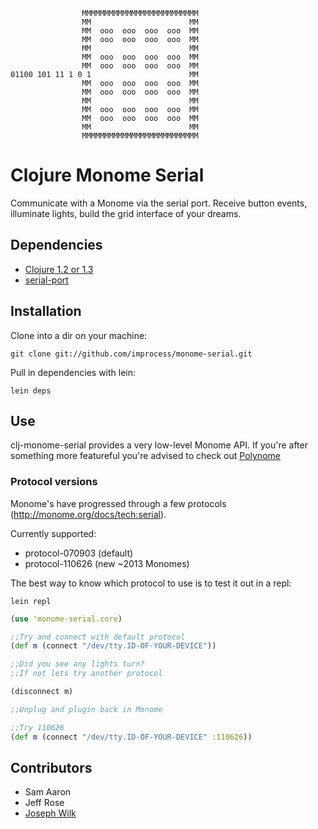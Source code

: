 


                    MMMMMMMMMMMMMMMMMMMMMMMMMM
                    MM                      MM
                    MM  ooo  ooo  ooo  ooo  MM
                    MM  ooo  ooo  ooo  ooo  MM
                    MM                      MM
                    MM  ooo  ooo  ooo  ooo  MM
                    MM  ooo  ooo  ooo  ooo  MM
    01100 101 11 1 0 1                      MM
                    MM  ooo  ooo  ooo  ooo  MM
                    MM  ooo  ooo  ooo  ooo  MM
                    MM                      MM
                    MM  ooo  ooo  ooo  ooo  MM
                    MM  ooo  ooo  ooo  ooo  MM
                    MM                      MM
                    MMMMMMMMMMMMMMMMMMMMMMMMMM

Clojure Monome Serial
=====================

Communicate with a Monome via the serial port. Receive button events, illuminate lights, build the grid interface of your dreams.

## Dependencies

* [Clojure 1.2 or 1.3](http://clojure.org)
* [serial-port](http://github.com/samaaron/serial-port)

## Installation

Clone into a dir on your machine:

    git clone git://github.com/improcess/monome-serial.git

Pull in dependencies with lein:

    lein deps

## Use

clj-monome-serial provides a very low-level Monome API. If you're after something more featureful you're advised to check out [Polynome](https://github.com/samaaron/polynome)

### Protocol versions

Monome's have progressed through a few protocols (http://monome.org/docs/tech:serial).

Currently supported:

* protocol-070903 (default)
* protocol-110626 (new ~2013 Monomes)

The best way to know which protocol to use is to test it out in a repl:

`lein repl`

```clojure
(use 'monome-serial.core)

;;Try and connect with default protocol
(def m (connect "/dev/tty.ID-OF-YOUR-DEVICE"))

;;Did you see any lights turn?
;;If not lets try another protocol

(disconnect m)

;;Unplug and plugin back in Monome

;;Try 110626
(def m (connect "/dev/tty.ID-OF-YOUR-DEVICE" :110626))
```

## Contributors

* Sam Aaron
* Jeff Rose
* [Joseph Wilk](http://blog.josephwilk.net)
